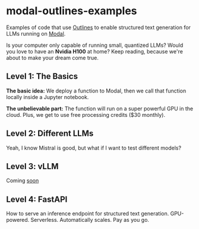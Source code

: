 # modal-outlines-examples

Examples of code that use [Outlines](https://github.com/outlines-dev/outlines) to enable structured text generation for LLMs running on [Modal](https://modal.com).

Is your computer only capable of running small, quantized LLMs? Would you love to have an **Nvidia H100** at home? Keep reading, because we're about to make your dream come true.

## Level 1: The Basics

**The basic idea:** We deploy a function to Modal, then we call that function locally inside a Jupyter notebook.

**The unbelievable part:** The function will run on a super powerful GPU in the cloud. Plus, we get to use free processing credits ($30 monthly).

## Level 2: Different LLMs

Yeah, I know Mistral is good, but what if I want to test different models?

## Level 3: vLLM

Coming [soon](https://github.com/vllm-project/vllm/pull/4109)

## Level 4: FastAPI

How to serve an inference endpoint for structured text generation. GPU-powered. Serverless. Automatically scales. Pay as you go.